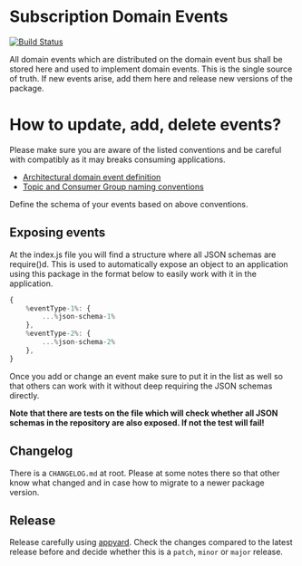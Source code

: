 # Subscription Domain Events

[![Build Status](https://ci.sub.rocks/buildStatus/icon?job=aog_domain-events)](https://ci.sub.rocks/job/aog_domain-events)

All domain events which are distributed on the domain event bus shall be stored here and used to implement domain events. This is the single source of truth. If new events arise, add them here and release new versions of the package.

# How to update, add, delete events?

Please make sure you are aware of the listed conventions and be careful with compatibly as it may breaks consuming applications.
    
- [Architectural domain event definition](https://git.sub.rocks/aog/documentation/blob/master/architectural-outline/README.md#domain-events)
- [Topic and Consumer Group naming conventions](https://git.sub.rocks/paas/eventbus-app/blob/master/docs/topics.md#naming-conventions)

Define the schema of your events based on above conventions.

## Exposing events

At the index.js file you will find a structure where all JSON schemas are require()d. This is used to automatically expose an object to an application using this package in the format below to easily work with it in the application.

```javascript
{
	%eventType-1%: {
		...%json-schema-1%
	},
	%eventType-2%: {
		...%json-schema-2%
	},
}
```

Once you add or change an event make sure to put it in the list as well so that others can work with it without deep requiring the JSON schemas directly.

**Note that there are tests on the file which will check whether all JSON schemas in the repository are also exposed. If not the test will fail!**

## Changelog

There is a `CHANGELOG.md` at root. Please at some notes there so that other know what changed and in case how to migrate to a newer package version.

## Release

Release carefully using [appyard](https://git.sub.rocks/paas/appyard/blob/master/docs/command_release.md). Check the changes compared to the latest release before and decide whether this is a `patch`, `minor` or `major` release.